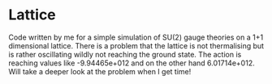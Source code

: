 # Lattice

Code written by me for a simple simulation of SU(2) gauge theories on a 1+1 dimensional lattice. 
There is a problem that the lattice is not thermalising but is rather oscillating wildly not reaching the ground state. The action is reaching values like -9.94465e+012 and on the other hand 6.01714e+012. 
Will take a deeper look at the problem when I get time!
